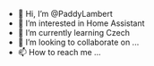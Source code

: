 - 👋 Hi, I’m @PaddyLambert
- 👀 I’m interested in Home Assistant
- 🌱 I’m currently learning Czech
- 💞️ I’m looking to collaborate on ...
- 📫 How to reach me ...

<!---
PaddyLambert/PaddyLambert is a ✨ special ✨ repository because its `README.md` (this file) appears on your GitHub profile.
You can click the Preview link to take a look at your changes.
--->
